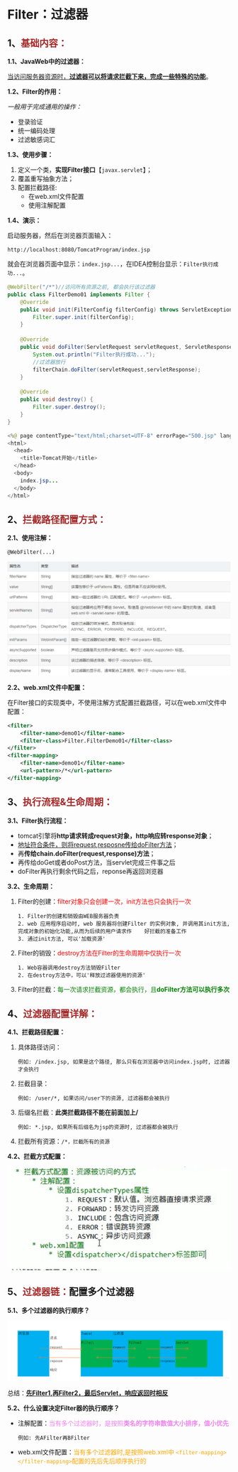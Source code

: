 # Filter：过滤器

## 1、<span style="color:brown">基础内容：</span>

**1.1、JavaWeb中的过滤器：**

<u>当访问服务器资源时，**过滤器可以将请求拦截下来，完成一些特殊的功能**</u>。

**1.2、Filter的作用：**

*一般用于完成通用的操作：*

- 登录验证
- 统一编码处理
- 过滤敏感词汇

**1.3、使用步骤：**

1. 定义一个类，**实现Filter接口**【`javax.servlet`】；
2. 覆盖重写抽象方法；
3. 配置拦截路径:
   - 在web.xml文件配置
   - 使用注解配置

**1.4、演示：**

启动服务器，然后在浏览器页面输入：

```apl
http://localhost:8080/TomcatProgram/index.jsp
```

就会在浏览器页面中显示：`index.jsp...`，在IDEA控制台显示：`Filter执行成功...`。

```java
@WebFilter("/*")//访问所有资源之前, 都会执行该过滤器
public class FilterDemo01 implements Filter {
    @Override
    public void init(FilterConfig filterConfig) throws ServletException {
        Filter.super.init(filterConfig);
    }

    @Override
    public void doFilter(ServletRequest servletRequest, ServletResponse servletResponse, FilterChain filterChain) throws IOException, ServletException {
        System.out.println("Filter执行成功...");
        //过滤器放行
        filterChain.doFilter(servletRequest,servletResponse);
    }

    @Override
    public void destroy() {
        Filter.super.destroy();
    }
}
```

```java
<%@ page contentType="text/html;charset=UTF-8" errorPage="500.jsp" language="java" %>
<html>
  <head>
    <title>Tomcat开始</title>
  </head>
  <body>
    index.jsp...
  </body>
</html>
```



## 2、<span style="color:brown">拦截路径配置方式：</span>

**2.1、使用注解：**

```apl
@WebFilter(...)
```

<img src="https://raw.githubusercontent.com/root-bine/image/main/Typora-image/WebFilter%E8%AF%A6%E8%A7%A3.png" alt="image-20220630164553318" style="zoom:67%;" />

**2.2、web.xml文件中配置：**

在Filter接口的实现类中，不使用注解方式配置拦截路径，可以在web.xml文件中配置：

```xml
<filter>
    <filter-name>demo01</filter-name>
    <filter-class>Filter.FilterDemo01</filter-class>
</filter>
<filter-mapping>
    <filter-name>demo01</filter-name>
    <url-pattern>/*</url-pattern>
</filter-mapping>
```



## 3、<span style="color:brown">执行流程&生命周期：</span>

**3.1、Filter执行流程：**

- tomcat引擎将**http请求转成request对象，http响应转response对象**；
- <u>地址符合条件，则将request,resposne传给doFilter方法</u>；
- 再**传给chain.doFilter(request,response)方法**；
- 再传给doGet或者doPost方法，当servlet完成三件事之后
- doFilter再执行剩余代码之后，reponse再返回浏览器

**3.2、生命周期：**

1. Filter的创建：<span style="color:red">filter对象只会创建一次，init方法也只会执行一次</span>

   ```apl
   1. Filter的创建和销毁由WEB服务器负责
   2. web 应用程序启动时, web 服务器将创建Filter 的实例对象, 并调用其init方法, 完成对象的初始化功能,从而为后续的用户请求作    好拦截的准备工作
   3. 通过init方法, 可以'加载资源'
   ```

2. Filter的销毁：<span style="color:red">destroy方法在Filter的生命周期中仅执行一次</span>

   ```apl
   1. Web容器调用destroy方法销毁Filter
   2. 在destroy方法中，可以'释放过滤器使用的资源'
   ```

3. Filter的拦截：<span style="color:green">每一次请求拦截资源，都会执行，且**doFilter方法可以执行多次**</span>



## 4、<span style="color:brown">过滤器配置详解：</span>

**4.1、拦截路径配置：**

1. 具体路径访问：

   ```apl
   例如: /index.jsp, 如果是这个路径, 那么只有在浏览器中访问index.jsp时, 过滤器才会执行
   ```

2. 拦截目录：

   ```apl
   例如: /user/*, 如果访问/user下的资源, 过滤器都会被执行
   ```

3. 后缀名拦截：**此类拦截路径不能在前面加上/**

   ```apl
   例如: *.jsp, 如果所有后缀名为jsp的资源时, 过滤器都会被执行
   ```

4. 拦截所有资源：`/*，拦截所有的资源`

**4.2、拦截方式配置：**

![image-20220630175555953](https://raw.githubusercontent.com/root-bine/image/main/Typora-image/%E6%8B%A6%E6%88%AA%E6%96%B9%E5%BC%8F%E9%85%8D%E7%BD%AE.png)



## 5、<span style="color:brown">过滤器链：</span>配置多个过滤器

**5.1、多个过滤器的执行顺序？**

![img](https://raw.githubusercontent.com/root-bine/image/main/Typora-image/%E8%BF%87%E6%BB%A4%E5%99%A8%E9%93%BE.png)

总结：<u>**先Filter1,再Filter2，最后Servlet，响应返回时相反**</u>

**5.2、什么设置决定Filter器的执行顺序？**

- 注解配置：<span style="color:violet">当有多个过滤器时，是按照**类名的字符串数值大小排序，值小优先**</span>

  ```apl
  例如: 先AFilter再BFilter
  ```

- web.xml文件配置：<span style="color:orange">当有多个过滤器时,是按照web.xml中 `<filter-mapping></filter-mapping>`配置的先后先后顺序执行的</span>



